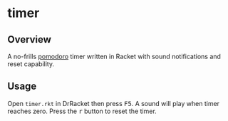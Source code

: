 timer
=====


Overview
--------

A no-frills [pomodoro](https://en.wikipedia.org/wiki/Pomodoro_Technique) timer written in Racket
with sound notifications and reset capability.


Usage
-----

Open `timer.rkt` in DrRacket then press <kbd>F5</kbd>. A sound will play when timer reaches
zero. Press the <kbd>r</kbd> button to reset the timer.
